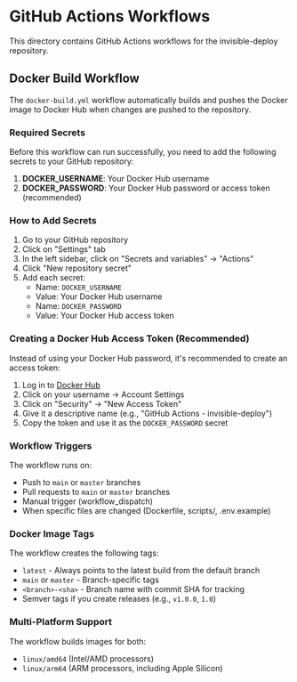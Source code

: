 # GitHub Actions Workflows

This directory contains GitHub Actions workflows for the invisible-deploy repository.

## Docker Build Workflow

The `docker-build.yml` workflow automatically builds and pushes the Docker image to Docker Hub when changes are pushed to the repository.

### Required Secrets

Before this workflow can run successfully, you need to add the following secrets to your GitHub repository:

1. **DOCKER_USERNAME**: Your Docker Hub username
2. **DOCKER_PASSWORD**: Your Docker Hub password or access token (recommended)

### How to Add Secrets

1. Go to your GitHub repository
2. Click on "Settings" tab
3. In the left sidebar, click on "Secrets and variables" → "Actions"
4. Click "New repository secret"
5. Add each secret:
   - Name: `DOCKER_USERNAME`
   - Value: Your Docker Hub username
   - Name: `DOCKER_PASSWORD`
   - Value: Your Docker Hub access token

### Creating a Docker Hub Access Token (Recommended)

Instead of using your Docker Hub password, it's recommended to create an access token:

1. Log in to [Docker Hub](https://hub.docker.com)
2. Click on your username → Account Settings
3. Click on "Security" → "New Access Token"
4. Give it a descriptive name (e.g., "GitHub Actions - invisible-deploy")
5. Copy the token and use it as the `DOCKER_PASSWORD` secret

### Workflow Triggers

The workflow runs on:
- Push to `main` or `master` branches
- Pull requests to `main` or `master` branches
- Manual trigger (workflow_dispatch)
- When specific files are changed (Dockerfile, scripts/, .env.example)

### Docker Image Tags

The workflow creates the following tags:
- `latest` - Always points to the latest build from the default branch
- `main` or `master` - Branch-specific tags
- `<branch>-<sha>` - Branch name with commit SHA for tracking
- Semver tags if you create releases (e.g., `v1.0.0`, `1.0`)

### Multi-Platform Support

The workflow builds images for both:
- `linux/amd64` (Intel/AMD processors)
- `linux/arm64` (ARM processors, including Apple Silicon)